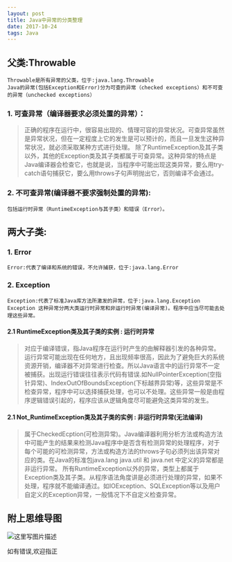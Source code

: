 ```yaml
---
layout: post
title: Java中异常的分类整理
date: 2017-10-24
tags: Java   
---
```

## 父类:Throwable
	Throwable是所有异常的父类，位于:java.lang.Throwable
	Java的异常(包括Exception和Error)分为可查的异常（checked exceptions）和不可查的异常（unchecked exceptions）

### 1. 可查异常（编译器要求必须处置的异常）：
>正确的程序在运行中，很容易出现的、情理可容的异常状况。可查异常虽然是异常状况，但在一定程度上它的发生是可以预计的，而且一旦发生这种异常状况，就必须采取某种方式进行处理。
    除了RuntimeException及其子类以外，其他的Exception类及其子类都属于可查异常。这种异常的特点是Java编译器会检查它，也就是说，当程序中可能出现这类异常，要么用try-catch语句捕获它，要么用throws子句声明抛出它，否则编译不会通过。

### 2. 不可查异常(编译器不要求强制处置的异常):
	包括运行时异常（RuntimeException与其子类）和错误（Error）。

## 两大子类:     

### 1. Error
	Error:代表了编译和系统的错误，不允许捕获，位于:java.lang.Error
	
### 2. Exception
	Exception:代表了标准Java库方法所激发的异常，位于:java.lang.Exception
	Exception 这种异常分两大类运行时异常和非运行时异常(编译异常)。程序中应当尽可能去处理这些异常。
	
#### 2.1 RuntimeException类及其子类的实例 : 运行时异常
>对应于编译错误，指Java程序在运行时产生的由解释器引发的各种异常。运行异常可能出现在任何地方，且出现频率很高，因此为了避免巨大的系统资源开销，编译器不对异常进行检查。所以Java语言中的运行异常不一定被捕获。出现运行错误往往表示代码有错误.如NullPointerException(空指针异常)、IndexOutOfBoundsException(下标越界异常)等，这些异常是不检查异常，程序中可以选择捕获处理，也可以不处理。这些异常一般是由程序逻辑错误引起的，程序应该从逻辑角度尽可能避免这类异常的发生。

#### 2.1 Not_RuntimeException类及其子类的实例 : 非运行时异常(无法编译)
>属于CheckedEcption(可检测异常)。Java编译器利用分析方法或构造方法中可能产生的结果来检测Java程序中是否含有检测异常的处理程序，对于每个可能的可检测异常，方法或构造方法的throws子句必须列出该异常对应的类。在Java的标准包java.lang java.util 和 java.net 中定义的异常都是非运行异常。
>所有RuntimeException以外的异常，类型上都属于Exception类及其子类。从程序语法角度讲是必须进行处理的异常，如果不处理，程序就不能编译通过。如IOException、SQLException等以及用户自定义的Exception异常，一般情况下不自定义检查异常。

## 附上思维导图

![这里写图片描述](http://oy2owwigw.bkt.clouddn.com/17-10-24/25344054.jpg)




 如有错误,欢迎指正
